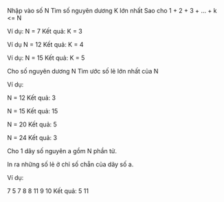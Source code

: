 Nhập vào số N 
Tìm số nguyên dương K lớn nhất
Sao cho
1 + 2 + 3 + ... + k <= N

Ví dụ:
N = 7
Kết quả: K = 3

Ví dụ 
N = 12
Kết quả: K = 4

Ví dụ:
N = 15
Kết quả: K = 5


Cho số nguyên dương N
Tìm ước số lẻ lớn nhất của N

Ví dụ:

N = 12
Kết quả: 3

N = 15
Kết quả: 15

N = 20
Kết quả: 5

N = 24
Kết quả: 3

Cho 1 dãy số nguyên a gồm N phần tử.

In ra những số lẻ ở chỉ số chẵn của dãy số a.

Ví dụ:

7
5 7 8 8 11 9 10
Kết quả:
5 11
